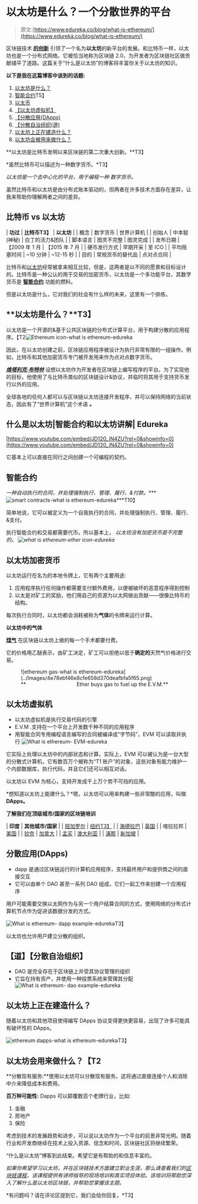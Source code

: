 # 以太坊是什么？一个分散世界的平台

> 原文:[https://www.edureka.co/blog/what-is-ethereum/](https://www.edureka.co/blog/what-is-ethereum/)

区块链技术 [**的创新**](https://www.edureka.co/blog/blockchain-technology/) 引领了一个名为**以太坊**的新平台的发展。和比特币一样，以太坊也是一个分布式网络。它被恰当地称为区块链 2.0，为开发者为区块链社区做贡献铺平了道路。这篇关于“什么是以太坊”的博客将丰富你关于以太坊的知识。

**以下是我在这篇博客中谈到的话题:**

1.  [以太坊是什么？](#whateth)
2.  [智能合约](#whatcontract)T5】
3.  [以太币](#whatcrypto)
4.  [【以太坊虚拟机】](#whatevm)
5.  [【分散应用(DApps)](#whatdapp)
6.  [【分散自治组织(道)](#whatdao)
7.  [以太坊上正在建造什么？](#whatbuilt)
8.  [以太坊会被用来做什么？](#whatused)

**以太坊是比特币发明以来区块链的第二次重大创新。**T3】

*虽然比特币可以描述为一种数字货币。*T3】

*以太坊是一个去中心化的平台，用于编程一种* *数字货币。*

虽然比特币和以太坊是由分布式账本驱动的，但两者在许多技术方面存在差异，让我来帮助你理解两者之间的差异。

## **比特币 vs 以太坊**

| **功过** | **比特币T3】** | **以太坊** |
| 概念 | 数字货币 | 世界计算机 |
| 创始人 | 中本聪(神秘) | 白丁的活力&团队 |
| 脚本语言 | 图灵不完整 | 图灵完成 |
| 发布日期 | 【2009 年 1 月 | 【2015 年 7 月 |
| 硬币发行方式 | 早期开采 | 至 ICO |
| 平均阻塞时间 | ~10 分钟 | ~12-15 秒 |
| 目的 | 常规货币的替代品 | 点对点合同 |

比特币和[以太坊](https://www.edureka.co/blog/ethereum-tutorial-with-smart-contracts/)经常被拿来相互比较，但是，这两者是以不同的愿景和目标设计的。比特币是一种公认的用于交易的加密货币，以太坊是一个多功能平台，其数字货币是 [**智能合约**](https://www.edureka.co/blog/smart-contracts/) 功能的燃料。

但是以太坊是什么，它对我们的社会有什么样的未来，这里有一个排练。

## **以太坊是什么？**T3】

以太坊是一个开源的&基于公共区块链的分布式计算平台，用于构建分散的应用程序。【T2![Ethereum icon-what is ethereum-edureka](../Images/9bd4a04128291d82b0a9acda2432e9d1.png)

因此，在以太坊创建之前，区块链应用程序被设计为执行非常有限的一组操作。例如，比特币和其他加密货币专门被开发用来作为点对点数字货币。

[***维塔利克·布特林***](https://www.youtube.com/watch?v=TDGq4aeevgY&t=1s) 设想以太坊作为开发者在区块链上编写程序的平台。为了实现他的目标，他使用了与比特币类似的区块链设计&协议，并临时将其用于支持货币发行以外的应用。

全球各地的任何人都可以与区块链以太坊连接开发程序，并可以保持网络的当前状态，因此有了“世界计算机”这个术语 ***。***

## **什么是以太坊|智能合约和以太坊讲解| Edureka**

[https://www.youtube.com/embed/JD120_jN4ZU?rel=0&showinfo=0](https://www.youtube.com/embed/JD120_jN4ZU?rel=0&showinfo=0)

它基本上可以直接在同行之间创建一个可编程的契约。

## **智能合约**

*一种自动执行的合同，并处理强制执行、管理、履行、&付款。****![smart contracts-what is ethereum-edureka](../Images/e0cab4fd383f4044c18673731915be24.png)***T10】

简单地说，它可以被定义为一个自我执行的合同，并处理强制执行、管理、履行、&支付。

执行智能合约和交易都需要代币。所以基本上， *以太坊没有加密货币是不完整的。 ![what is ethereum-ether icon-edureka](../Images/8e9c1eb382be76ef14490af584b79e4e.png)* 

## **以太坊加密货币**

以太坊运行在名为的本地令牌上，它有两个主要用途:

1.  应用程序执行任何操作都需要支付额外费用，以便被破坏的恶意程序得到控制
2.  以太是对矿工的奖励，他们用自己的资源为以太网做出贡献——很像比特币的结构。

每次执行合同时，以太坊都会消耗被称为**气体**的令牌来运行计算。

**以太坊中的气体**

[**煤气**](https://kb.myetherwallet.com/gas/what-is-gas-ethereum.html) 在区块链以太坊上做的每一个手术都要付费。

它的价格用乙醚表示，由矿工决定，矿工可以拒绝以低于**确定的**天然气价格进行交易。

<figure id="attachment_60638" aria-describedby="caption-attachment-60638" style="width: 639px" class="wp-caption aligncenter">![ethereum gas-what is ethereum-edureka](../Images/4e78ebf46e8cfe658d370deafbfa5f65.png)

<figcaption id="caption-attachment-60638" class="wp-caption-text">**                                   Ether buys gas to fuel up the E.V.M.**</figcaption>

</figure>

## 以太坊虚拟机

*   以太坊虚拟机是执行交易代码的引擎
*   E.V.M .支持在一个平台上开发数千种不同的应用程序
*   用智能合同专用编程语言编写的合同被编译成“字节码”，EVM 可以读取并执行 ![What is ethereum- EVM-edureka](../Images/5aad2dd57048652352846ade6708fb39.png)

它实际上处理以太坊中的内部状态和计算。实际上，EVM 可以被认为是一台大型的分散式计算机，它有数百万个被称为“T1 账户”的对象，这些对象有能力维护一个内部数据库，执行代码，并且它们还可以相互对话。

以太坊以 EVM 为核心，支持开发成千上万个势不可挡的应用。

*想知道以太坊上能建什么？*嗯，以太坊可以用来构建一些非常酷的应用，叫做 **DApps。**

**了解我们在顶级城市/国家的区块链培训**

| **印度** | **其他城市/国家** |
| [班加罗尔](https://www.edureka.co/blockchain-training-bangalore) | [纽约T3】](https://www.edureka.co/blockchain-training-new-york-city) |
| [海德拉巴](https://www.edureka.co/blockchain-training-hyderabad) | [英国](https://www.edureka.co/blockchain-training-uk) |
| 喀拉拉邦 | [美国](https://www.edureka.co/blockchain-training-usa) |
| [钦奈](https://www.edureka.co/blockchain-training-chennai) | [加拿大](https://www.edureka.co/blockchain-training-canada) |
| [孟买](https://www.edureka.co/blockchain-training-mumbai) | [澳大利亚](https://www.edureka.co/blockchain-training-australia) |
| [浦那](https://www.edureka.co/blockchain-training-pune) | [新加坡](https://www.edureka.co/blockchain-training-singapore) |

## 分散应用(DApps)

*   dapp 是通过区块链运行的计算机应用程序，支持最终用户和提供商之间的直接交互
*   它可以由单个 DAO 甚至一系列 DAO 组成，它们一起工作来创建一个应用程序

用户可能需要交换以太网作为与另一个用户结算合同的方式，使用网络的分布式计算机节点作为促进该数据分发的方式。

![What is ethereum- dapp example-edureka](../Images/da6216e7084ed5ca4d4af96d9f11f99a.png)T3】

以太坊也允许用户建立分散的组织。

## **【道】**【分散自治组织】

*   DAO 是完全存在于区块链上并受其协议管理的组织
*   它旨在持有资产，并使用一种投票系统来管理其分配 ![What is ethereum- dao example-edureka](../Images/3cee8f453d5550116cca401c76157a48.png)

## **以太坊上正在建造什么？**

随着以太坊和其他项目使得编写 DApps 协议变得更快更容易，出现了许多可能具有破坏性的 DApps。

![ethereum dapps-what is ethereum-edureka](../Images/d78d8d49995302891afc8058de6ac8b5.png)T3】

## **以太坊会用来做什么？【T2**

**分散现有服务:**使用以太坊可以分散现有服务。这将通过直接连接个人和消除中介来降低成本和费用。

**百万种可能性:** Dapps 可以颠覆数百个老牌行业，比如:

1.  金融
2.  房地产
3.  保险

考虑到技术的发展趋势和进步，可以说以太坊作为一个平台的前景非常光明。随着行业和开发商继续在技术上投入资源、信念和时间，区块链社区将继续繁荣。

“什么是以太坊”博客到此结束。希望它是有帮助的和信息丰富的。

*如果你希望学习以太坊，并在区块链技术方面建立职业生涯，那么请查看我们的[区块链课程](https://www.edureka.co/blockchain-training)，该课程提供有讲师指导的现场培训和真实项目体验。该培训将帮助您深入了解什么是以太坊区块链，并帮助您掌握该主题。*

*有问题吗？请在评论区提到它，我们会给你回复。*T3】